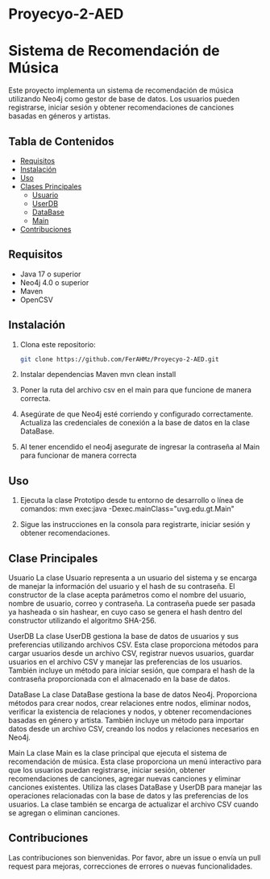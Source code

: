 # Proyecyo-2-AED

# Sistema de Recomendación de Música

Este proyecto implementa un sistema de recomendación de música utilizando Neo4j como gestor de base de datos. Los usuarios pueden registrarse, iniciar sesión y obtener recomendaciones de canciones basadas en géneros y artistas.

## Tabla de Contenidos

- [Requisitos](#requisitos)
- [Instalación](#instalación)
- [Uso](#uso)
- [Clases Principales](#clases-principales)
  - [Usuario](#usuario)
  - [UserDB](#userdb)
  - [DataBase](#database)
  - [Main](#Main)
- [Contribuciones](#contribuciones)

## Requisitos

- Java 17 o superior
- Neo4j 4.0 o superior
- Maven
- OpenCSV

## Instalación

1. Clona este repositorio:
   ```bash
   git clone https://github.com/FerAHMz/Proyecyo-2-AED.git
   
2.  Instalar dependencias Maven
   mvn clean install

3. Poner la ruta del archivo csv en el main para que funcione de manera correcta.

4. Asegúrate de que Neo4j esté corriendo y configurado correctamente. Actualiza las credenciales de conexión a la base de datos en la clase DataBase.

5. Al tener encendido el neo4j asegurate de ingresar la contraseña al Main para funcionar de manera correcta

## Uso

1. Ejecuta la clase Prototipo desde tu entorno de desarrollo o línea de comandos:
    mvn exec:java -Dexec.mainClass="uvg.edu.gt.Main"

2. Sigue las instrucciones en la consola para registrarte, iniciar sesión y obtener recomendaciones.

## Clase Principales

Usuario
La clase Usuario representa a un usuario del sistema y se encarga de manejar la información del usuario y el hash de su contraseña. El constructor de la clase acepta parámetros como el nombre del usuario, nombre de usuario, correo y contraseña. La contraseña puede ser pasada ya hasheada o sin hashear, en cuyo caso se genera el hash dentro del constructor utilizando el algoritmo SHA-256.

UserDB
La clase UserDB gestiona la base de datos de usuarios y sus preferencias utilizando archivos CSV. Esta clase proporciona métodos para cargar usuarios desde un archivo CSV, registrar nuevos usuarios, guardar usuarios en el archivo CSV y manejar las preferencias de los usuarios. También incluye un método para iniciar sesión, que compara el hash de la contraseña proporcionada con el almacenado en la base de datos.

DataBase
La clase DataBase gestiona la base de datos Neo4j. Proporciona métodos para crear nodos, crear relaciones entre nodos, eliminar nodos, verificar la existencia de relaciones y nodos, y obtener recomendaciones basadas en género y artista. También incluye un método para importar datos desde un archivo CSV, creando los nodos y relaciones necesarios en Neo4j.

Main
La clase Main es la clase principal que ejecuta el sistema de recomendación de música. Esta clase proporciona un menú interactivo para que los usuarios puedan registrarse, iniciar sesión, obtener recomendaciones de canciones, agregar nuevas canciones y eliminar canciones existentes. Utiliza las clases DataBase y UserDB para manejar las operaciones relacionadas con la base de datos y las preferencias de los usuarios. La clase también se encarga de actualizar el archivo CSV cuando se agregan o eliminan canciones.

## Contribuciones
Las contribuciones son bienvenidas. Por favor, abre un issue o envía un pull request para mejoras, correcciones de errores o nuevas funcionalidades.